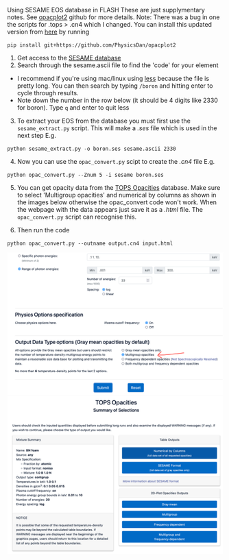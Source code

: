 Using SESAME EOS database in FLASH
These are just supplymentary notes. See [opacplot2](https://github.com/flash-center/opacplot2) github for more details.
Note: There was a bug in one the scripts for .tops > .cn4 which I changed. You can install this updated version from [here](https://github.com/PhysicsDan/opacplot2) by running
```
pip install git+https://github.com/PhysicsDan/opacplot2
```

1) Get access to the [SESAME database](https://www.lanl.gov/org/ddste/aldsc/theoretical/physics-chemistry-materials/sesame-database.php)
2) Search through the sesame.ascii file to find the 'code' for your element
  - I recommend if you're using mac/linux using [less](https://www.tutorialspoint.com/unix_commands/less.htm) because the file is pretty long. You can then search by typing `/boron` and hitting enter to cycle through results. 
  - Note down the number in the row below (it should be 4 digits like 2330 for boron). Type `q` and enter to quit less
3) To extract your EOS from the database you must first use the `sesame_extract.py` script. This will make a *.ses* file which is used in the next step
E.g. 
```
python sesame_extract.py -o boron.ses sesame.ascii 2330
```
4) Now you can use the `opac_convert.py` scipt to create the *.cn4* file
E.g. 
```
python opac_convert.py --Znum 5 -i sesame boron.ses
```
5) You can get opacity data from the [TOPS Opacities](https://aphysics2.lanl.gov/apps/) database. Make sure to select 'Multigroup opacities' and numerical by columns as shown in the images below otherwise the opac_convert 
code won't work. When the webpage with the data appears just save it as a *.html* file. The `opac_convert.py` script can recognise this.

6) Then run the code
```
python opac_convert.py --outname output.cn4 input.html
```

![](img/TOPS_output_data_type.png)
![](img/TOPS_output_table.png)
